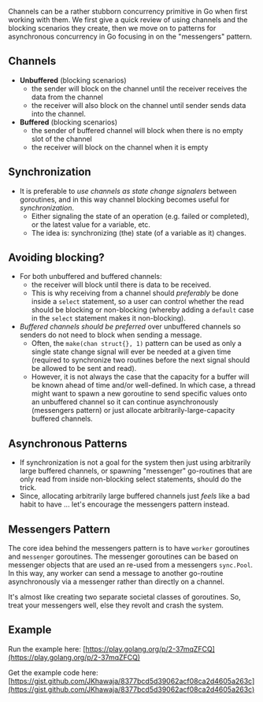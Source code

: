 Channels can be a rather stubborn concurrency primitive in Go when first working with them. We first give a quick review of using channels and the blocking scenarios they create, then we move on to patterns for asynchronous concurrency in Go focusing in on the "messengers" pattern.

## Channels

- **Unbuffered** (blocking scenarios)
    + the sender will block on the channel until the receiver receives the data from the channel
    + the receiver will also block on the channel until sender sends data into the channel.
- **Buffered** (blocking scenarios)
    + the sender of buffered channel will block when there is no empty slot of the channel
    + the receiver will block on the channel when it is empty

## Synchronization

- It is preferable to *use channels as state change signalers* between goroutines, and in this way channel blocking becomes useful for *synchronization*.
    + Either signaling the state of an operation (e.g. failed or completed), or the latest value for a variable, etc.
    + The idea is: synchronizing (the) state (of a variable as it) changes.

## Avoiding blocking?

- For both unbuffered and buffered channels: 
    + the receiver will block until there is data to be received. 
    + This is why receiving from a channel should *preferably* be done inside a `select` statement, so a user can control whether the read should be blocking or non-blocking (whereby adding a `default` case in the `select` statement makes it non-blocking).
- *Buffered channels should be preferred* over unbuffered channels so senders do not need to block when sending a message.
    + Often, the `make(chan struct{}, 1)` pattern can be used as only a single state change signal will ever be needed at a given time (required to synchronize two routines before the next signal should be allowed to be sent and read).
    + However, it is not always the case that the capacity for a buffer will be known ahead of time and/or well-defined. In which case, a thread might want to spawn a new goroutine to send specific values onto an unbuffered channel so it can continue asynchronously (messengers pattern) or just allocate arbitrarily-large-capacity buffered channels.

## Asynchronous Patterns

- If synchronization is not a goal for the system then just using arbitrarily large buffered channels, or spawning "messenger" go-routines that are only read from inside non-blocking select statements, should do the trick.
- Since, allocating arbitrarily large buffered channels just *feels* like a bad habit to have ... let's encourage the messengers pattern instead.

## Messengers Pattern

The core idea behind the messengers pattern is to have `worker` goroutines and `messenger` goroutines. The messenger goroutines can be based on messenger objects that are used an re-used from a messengers `sync.Pool`. In this way, any worker can send a message to another go-routine asynchronously via a messenger rather than directly on a channel.

It's almost like creating two separate societal classes of goroutines. So, treat your messengers well, else they revolt and crash the system.

## Example

Run the example here: [https://play.golang.org/p/2-37mqZFCQ](https://play.golang.org/p/2-37mqZFCQ)

Get the example code here: [https://gist.github.com/JKhawaja/8377bcd5d39062acf08ca2d4605a263c](https://gist.github.com/JKhawaja/8377bcd5d39062acf08ca2d4605a263c)